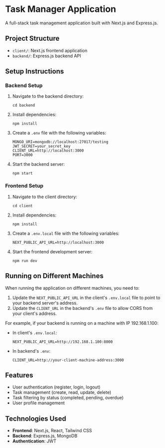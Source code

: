 # Task Manager Application

A full-stack task management application built with Next.js and Express.js.

## Project Structure

- `client/`: Next.js frontend application
- `backend/`: Express.js backend API

## Setup Instructions

### Backend Setup

1. Navigate to the backend directory:

   ```
   cd backend
   ```

2. Install dependencies:

   ```
   npm install
   ```

3. Create a `.env` file with the following variables:

   ```
   MONGO_URI=mongodb://localhost:27017/testing
   JWT_SECRET=your_secret_key
   CLIENT_URL=http://localhost:3000
   PORT=3000
   ```

4. Start the backend server:
   ```
   npm start
   ```

### Frontend Setup

1. Navigate to the client directory:

   ```
   cd client
   ```

2. Install dependencies:

   ```
   npm install
   ```

3. Create a `.env.local` file with the following variables:

   ```
   NEXT_PUBLIC_API_URL=http://localhost:3000
   ```

4. Start the frontend development server:
   ```
   npm run dev
   ```

## Running on Different Machines

When running the application on different machines, you need to:

1. Update the `NEXT_PUBLIC_API_URL` in the client's `.env.local` file to point to your backend server's address.
2. Update the `CLIENT_URL` in the backend's `.env` file to allow CORS from your client's address.

For example, if your backend is running on a machine with IP 192.168.1.100:

- In client's `.env.local`:

  ```
  NEXT_PUBLIC_API_URL=http://192.168.1.100:8000
  ```

- In backend's `.env`:
  ```
  CLIENT_URL=http://your-client-machine-address:3000
  ```

## Features

- User authentication (register, login, logout)
- Task management (create, read, update, delete)
- Task filtering by status (completed, pending, overdue)
- User profile management

## Technologies Used

- **Frontend**: Next.js, React, Tailwind CSS
- **Backend**: Express.js, MongoDB
- **Authentication**: JWT
